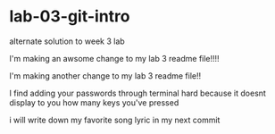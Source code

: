 # lab-03-git-intro
alternate solution to week 3 lab

I'm making an awsome change to my lab 3 readme file!!!!

I'm making another change to my lab 3 readme file!!

I find adding your passwords through terminal hard because it doesnt display to you how many keys you've pressed

i will write down my favorite song lyric in my next commit
